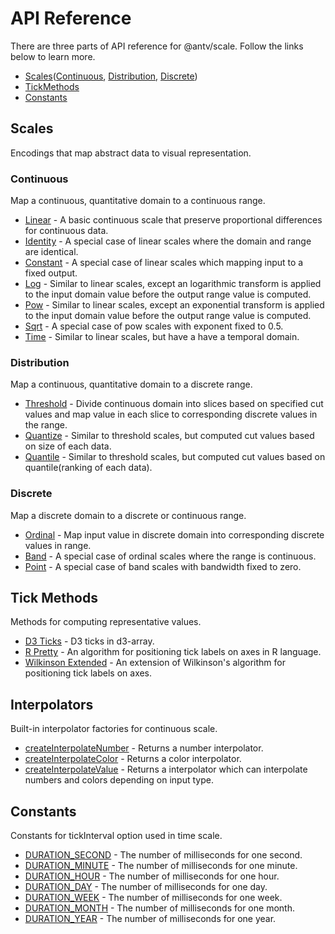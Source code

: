 # API Reference

There are three parts of API reference for @antv/scale. Follow the links below to learn more.

- [Scales](#scales)([Continuous](#continuous), [Distribution](#distribution), [Discrete](#discrete))
- [TickMethods](#tick-methods)
- [Constants](#constants)

## Scales

Encodings that map abstract data to visual representation.

### Continuous

Map a continuous, quantitative domain to a continuous range.

- [Linear](./scales/linear.md) - A basic continuous scale that preserve proportional differences for continuous data.
- [Identity](./scales/identity.md) - A special case of linear scales where the domain and range are identical.
- [Constant](./scales/constant.md) - A special case of linear scales which mapping input to a fixed output.
- [Log](./scales/log.md) - Similar to linear scales, except an logarithmic transform is applied to the input domain value before the output range value is computed.
- [Pow](./scales/pow.md) - Similar to linear scales, except an exponential transform is applied to the input domain value before the output range value is computed.
- [Sqrt](./scales/sqrt.md) - A special case of pow scales with exponent fixed to 0.5.
- [Time](./scales/time.md) - Similar to linear scales, but have a have a temporal domain.

### Distribution

Map a continuous, quantitative domain to a discrete range.

- [Threshold](./scales/threshold.md) - Divide continuous domain into slices based on specified cut values and map value in each slice to corresponding discrete values in the range.
- [Quantize](./scales/quantize.md) - Similar to threshold scales, but computed cut values based on size of each data.
- [Quantile](./scales/quantile.md) - Similar to threshold scales, but computed cut values based on quantile(ranking of each data).

### Discrete

Map a discrete domain to a discrete or continuous range.

- [Ordinal](./scales/ordinal.md) - Map input value in discrete domain into corresponding discrete values in range.
- [Band](./scales/band.md) - A special case of ordinal scales where the range is continuous.
- [Point](./scales/point.md) - A special case of band scales with bandwidth fixed to zero.

## Tick Methods

Methods for computing representative values.

- [D3 Ticks](./tick-methods.md#d3-ticks) - D3 ticks in d3-array.
- [R Pretty](./tick-methods.md#r-pretty) - An algorithm for positioning tick labels on axes in R language.
- [Wilkinson Extended](./tick-methods.md#wilkinson-extended) - An extension of Wilkinson's algorithm for positioning tick labels on axes.

## Interpolators

Built-in interpolator factories for continuous scale.

- [createInterpolateNumber](./interpolators.md#createInterpolateNumber) - Returns a number interpolator.
- [createInterpolateColor](./interpolators.md#createInterpolateColor) - Returns a color interpolator.
- [createInterpolateValue](./interpolators.md#createInterpolateValue) - Returns a interpolator which can interpolate numbers and colors depending on input type.

## Constants

Constants for tickInterval option used in time scale.

- [DURATION_SECOND](./constants.md#DURATION_SECOND) - The number of milliseconds for one second.
- [DURATION_MINUTE](./constants.md#DURATION_MINUTE) - The number of milliseconds for one minute.
- [DURATION_HOUR](./constants.md#DURATION_HOUR) - The number of milliseconds for one hour.
- [DURATION_DAY](./constants.md#DURATION_DAY) - The number of milliseconds for one day.
- [DURATION_WEEK](./constants.md#DURATION_WEEK) - The number of milliseconds for one week.
- [DURATION_MONTH](./constants.md#DURATION_MONTH) - The number of milliseconds for one month.
- [DURATION_YEAR](./constants.md#DURATION_YEAR) - The number of milliseconds for one year.
